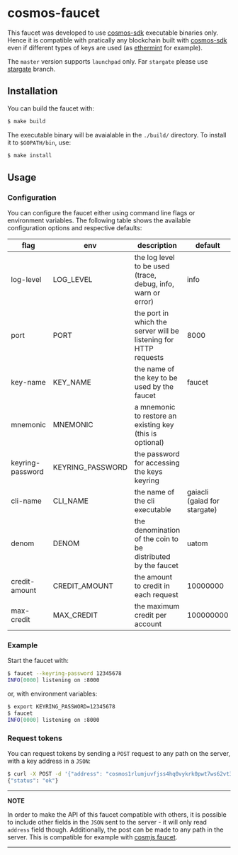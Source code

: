 # cosmos-faucet

This faucet was developed to use [cosmos-sdk](https://github.com/cosmos/cosmos-sdk) executable binaries only. Hence
it is compatible with pratically any blockchain built with [cosmos-sdk](https://github.com/cosmos/cosmos-sdk) even if
different types of keys are used (as [ethermint](https://github.com/cosmos/ethermint) for example).

The `master` version supports `launchpad` only. Far `stargate` please use
[stargate](https://github.com/allinbits/cosmos-faucet/tree/stargate) branch.

## Installation

You can build the faucet with:

```bash
$ make build
```

The executable binary will be avaialable in the `./build/` directory. To install it to `$GOPATH/bin`, use:

```bash
$ make install
```

## Usage

### Configuration

You can configure the faucet either using command line flags or environment variables. The following table
shows the available configuration options and respective defaults:

| flag             	| env              	| description                                                      	| default                      	|
|------------------	|------------------	|------------------------------------------------------------------	|------------------------------	|
| log-level        	| LOG_LEVEL        	| the log level to be used (trace, debug, info, warn or error)     	| info                         	|
| port             	| PORT             	| the port in which the server will be listening for HTTP requests 	| 8000                         	|
| key-name         	| KEY_NAME         	| the name of the key to be used by the faucet                     	| faucet                       	|
| mnemonic         	| MNEMONIC         	| a mnemonic to restore an existing key (this is optional)         	|                              	|
| keyring-password 	| KEYRING_PASSWORD 	| the password for accessing the keys keyring                      	|                              	|
| cli-name         	| CLI_NAME         	| the name of the cli executable                                   	| gaiacli (gaiad for stargate) 	|
| denom            	| DENOM            	| the denomination of the coin to be distributed by the faucet     	| uatom                        	|
| credit-amount    	| CREDIT_AMOUNT    	| the amount to credit in each request                             	| 10000000                     	|
| max-credit       	| MAX_CREDIT       	| the maximum credit per account                                   	| 100000000                    	|

### Example

Start the faucet with:

```bash
$ faucet --keyring-password 12345678
INFO[0000] listening on :8000
```

or, with environment variables:

```bash
$ export KEYRING_PASSWORD=12345678
$ faucet
INFO[0000] listening on :8000
```

### Request tokens

You can request tokens by sending a `POST` request to any path on the server, with a key address in a `JSON`:

```bash
$ curl -X POST -d '{"address": "cosmos1rlumjuvfjss4hq0vykrk0pwt7ws62vt3dj7cj2"}'
{"status": "ok"}
```

---
**NOTE**

In order to make the API of this faucet compatible with others, it is possible to include other fields in the `JSON`
sent to the server - it will only read `address` field though. Additionally, the post can be made to any path in the
server. This is compatible for example with [cosmjs faucet](https://github.com/cosmos/cosmjs/tree/master/packages/faucet).

---